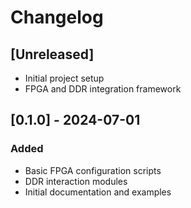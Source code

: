 # Changelog

## [Unreleased]
- Initial project setup
- FPGA and DDR integration framework

## [0.1.0] - 2024-07-01
### Added
- Basic FPGA configuration scripts
- DDR interaction modules
- Initial documentation and examples
